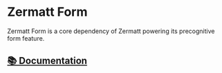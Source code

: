 # Zermatt Form

Zermatt Form is a core dependency of Zermatt powering its precognitive form feature.

## [📚 Documentation](http://www.zermatt.dev/docs/features/forms)
